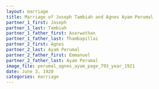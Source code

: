 ```yaml
---
layout: marriage
title: Marriage of Joseph Tambiah and Agnes Ayam Perumal
partner_1_first: Joseph
partner_1_last: Tambiah
partner_1_father_first: Aserwathan
partner_1_father_last: Thambapillai
partner_2_first: Agnes
partner_2_last: Ayam Perumal
partner_2_father_first: Emmanuel
partner_2_father_last: Ayam Perumal
image_file: perumal_agnes_ayam_page_793_year_1921
date: June 3, 1920
categories: marriage
---
```


